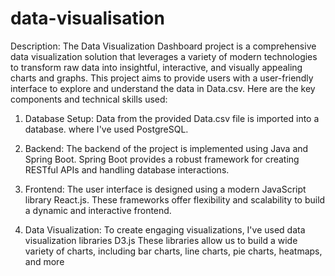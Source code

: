 # data-visualisation
Description:
The Data Visualization Dashboard project is a comprehensive data visualization solution that leverages a variety of modern technologies to transform raw data into insightful, interactive, and visually appealing charts and graphs. This project aims to provide users with a user-friendly interface to explore and understand the data in Data.csv. Here are the key components and technical skills used:

1. Database Setup:
Data from the provided Data.csv file is imported into a database. where I've used PostgreSQL.

3. Backend:
The backend of the project is implemented using Java and Spring Boot. Spring Boot provides a robust framework for creating RESTful APIs and handling database interactions.

4. Frontend:
The user interface is designed using a modern JavaScript library React.js. These frameworks offer flexibility and scalability to build a dynamic and interactive frontend.

6. Data Visualization:
To create engaging visualizations, I've used data visualization libraries D3.js These libraries allow us to build a wide variety of charts, including bar charts, line charts, pie charts, heatmaps, and more
